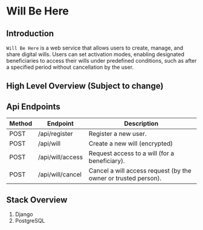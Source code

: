 # Will Be Here
## Introduction

`Will Be Here` is a web service that allows users to create, manage, and share digital wills. Users can set activation modes, enabling designated beneficiaries to access their wills under predefined conditions, such as after a specified period without cancellation by the user.

## High Level Overview (Subject to change)

## Api Endpoints

| Method | Endpoint                            | Description                                          |
|--------|-------------------------------------|------------------------------------------------------|
| POST   | /api/register                       | Register a new user.                                 |
| POST   | /api/will                           | Create a new will (encrypted)       |
| POST   | /api/will/access                    | Request access to a will (for a beneficiary).              |
| POST   | /api/will/cancel                    | Cancel a will access request (by the owner or trusted person).       |


## Stack Overview 
1. Django 
2. PostgreSQL


